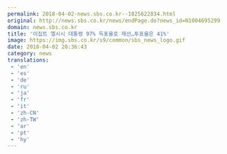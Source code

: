 ```yaml
---
permalink: 2018-04-02-news.sbs.co.kr--1825622834.html
original: http://news.sbs.co.kr/news/endPage.do?news_id=N1004695299
domain: news.sbs.co.kr
title: '이집트 엘시시 대통령 97% 득표율로 재선…투표율은 41%'
image: https://img.sbs.co.kr/s9/common/sbs_news_logo.gif
date: 2018-04-02 20:36:43
category: news
translations: 
 - 'en'
 - 'es'
 - 'de'
 - 'ru'
 - 'ja'
 - 'fr'
 - 'it'
 - 'zh-CN'
 - 'zh-TW'
 - 'ar'
 - 'pt'
 - 'hy'
---
```


